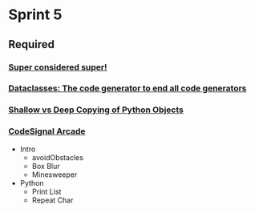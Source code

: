 # Sprint 5

## Required

### [Super considered super!](https://youtu.be/EiOglTERPEo)

### [Dataclasses: The code generator to end all code generators](https://youtu.be/T-TwcmT6Rcw)

### [Shallow vs Deep Copying of Python Objects](https://realpython.com/copying-python-objects/)

### [CodeSignal Arcade](https://app.codesignal.com/arcade)

- Intro
  - avoidObstacles
  - Box Blur
  - Minesweeper
- Python
  - Print List
  - Repeat Char
